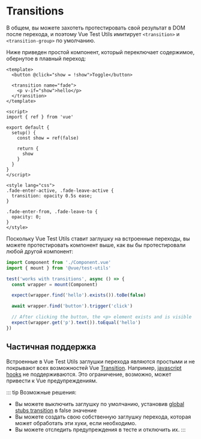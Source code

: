 # Transitions

В общем, вы можете захотеть протестировать свой результат в DOM после перехода, и поэтому Vue Test Utils имитирует `<transition>` и `<transition-group>` по умолчанию.

Ниже приведен простой компонент, который переключает содержимое, обернутое в плавный переход:

```vue
<template>
  <button @click="show = !show">Toggle</button>

  <transition name="fade">
    <p v-if="show">hello</p>
  </transition>
</template>

<script>
import { ref } from 'vue'

export default {
  setup() {
    const show = ref(false)

    return {
      show
    }
  }
}
</script>

<style lang="css">
.fade-enter-active, .fade-leave-active {
  transition: opacity 0.5s ease;
}

.fade-enter-from, .fade-leave-to {
  opacity: 0;
}
</style>
```

Поскольку Vue Test Utils ставит заглушку на встроенные переходы, вы можете протестировать компонент выше, как вы бы протестировали любой другой компонент:

```js
import Component from './Component.vue'
import { mount } from '@vue/test-utils'

test('works with transitions', async () => {
  const wrapper = mount(Component)

  expect(wrapper.find('hello').exists()).toBe(false)

  await wrapper.find('button').trigger('click')

  // After clicking the button, the <p> element exists and is visible
  expect(wrapper.get('p').text()).toEqual('hello')
})
```

## Частичная поддержка

Встроенные в Vue Test Utils заглушки перехода являются простыми и не покрывают всех возможностей Vue [Transition](https://vuejs.org/guide/built-ins/transition). Например, [javascript hooks](https://vuejs.org/guide/built-ins/transition#javascript-hooks) не поддерживаются. Это ограничение, возможно, может привести к Vue предупреждениям.


::: tip
Возможные решения:
- Вы можете выключить заглушку по умолчанию, установив [global stubs transition](/ru/api/#global-stubs) в false значение
- Вы можете создать свою собственную заглушку перехода, которая может обработать эти хуки, если необходимо.
- Вы можете отследить предупреждения в тесте и отключить их.
:::
